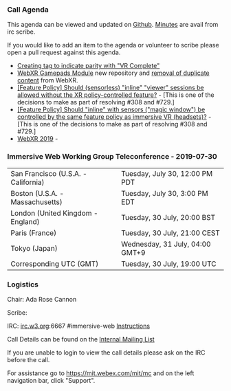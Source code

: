 ### Call Agenda

This agenda can be viewed and updated on [Github](https://github.com/immersive-web/administrivia/blob/master/meetings/wg/2019-07-30-Immersive_Web_Working_Group_Teleconference-agenda.md).
[Minutes](https://www.w3.org/2019/07/30-immersive-web-minutes.html) are avail from irc scribe.

If you would like to add an item to the agenda or volunteer to scribe please open a pull request against this agenda.

* [Creating tag to indicate parity with "VR Complete"](https://github.com/immersive-web/webxr-test-api/issues/35)
* [WebXR Gamepads Module](https://github.com/immersive-web/webxr-gamepads-module/pull/1) new repository and [removal of duplicate content](https://github.com/immersive-web/webxr/pull/782) from WebXR.
* [[Feature Policy] Should (sensorless) "inline" "viewer" sessions be allowed without the XR policy-controlled feature?](https://github.com/immersive-web/webxr/issues/731) - [This is one of the decisions to make as part of resolving #308 and #729.]
* [[Feature Policy] Should "inline" with sensors ("magic window") be controlled by the same feature policy as immersive VR (headsets)?](https://github.com/immersive-web/webxr/issues/730) - [This is one of the decisions to make as part of resolving #308 and #729.]
* [WebXR 2019](https://github.com/immersive-web/webxr-polyfill/issues/51) - 

### Immersive Web Working Group Teleconference - 2019-07-30

<table>
<tr><td> San Francisco (U.S.A. - California) <td> Tuesday, July 30, 12:00 PM PDT
<tr><td> Boston (U.S.A. - Massachusetts) <td> Tuesday, July 30, 3:00 PM EDT
<tr><td> London (United Kingdom - England) <td> Tuesday, 30 July, 20:00 BST
<tr><td> Paris (France) <td> Tuesday, 30 July, 21:00 CEST
<tr><td> Tokyo (Japan) <td> Wednesday, 31 July, 04:00 GMT+9
<tr><td> Corresponding UTC (GMT) <td> Tuesday, 30 July, 19:00 UTC
</table>

### Logistics

Chair: Ada Rose Cannon

Scribe:

IRC: [irc.w3.org](http://irc.w3.org/):6667 #immersive-web [Instructions](https://github.com/immersive-web/administrivia/blob/master/IRC.md)

Call Details can be found on the [Internal Mailing List](https://lists.w3.org/Archives/Member/internal-immersive-web/2019Feb/0002.html)

If you are unable to login to view the call details please ask on the IRC before the call.

For assistance go to https://mit.webex.com/mit/mc  and on the left navigation bar, click "Support".
          
